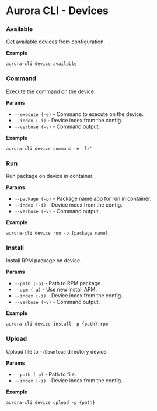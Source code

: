 # Aurora CLI - Devices

### Available

Get available devices from configuration.

**Example**

```shell
aurora-cli device available
```

### Command

Execute the command on the device.

**Params**

* `--execute (-e)` - Command to execute on the device.
* `--index (-i)` - Device index from the config.
* `--verbose (-v)` - Command output.

**Example**

```shell
aurora-cli device command -e 'ls'
```

### Run

Run package on device in container.

**Params**

* `--package (-p)` - Package name app for run in container.
* `--index (-i)` - Device index from the config.
* `--verbose (-v)` - Command output.

**Example**

```shell
aurora-cli device run -p {package name}
```

### Install

Install RPM package on device.

**Params**

* `--path (-p)` - Path to RPM package.
* `--apm (-a)` - Use new install APM.
* `--index (-i)` - Device index from the config.
* `--verbose (-v)` - Command output.

**Example**

```shell
aurora-cli device install -p {path}.rpm
```

### Upload

Upload file to `~/Download` directory device.

**Params**

* `--path (-p)` - Path to file.
* `--index (-i)` - Device index from the config.

**Example**

```shell
aurora-cli device upload -p {path}
```



